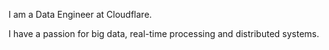 I am a Data Engineer at Cloudflare.

I have a passion for big data, real-time processing and distributed systems.
